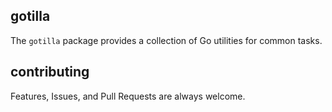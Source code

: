 gotilla
-------

The `gotilla` package provides a collection of Go utilities for common tasks.

contributing
------------

Features, Issues, and Pull Requests are always welcome.